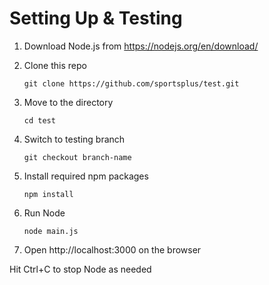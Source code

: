 # Setting Up & Testing

1. Download Node.js from https://nodejs.org/en/download/

2. Clone this repo

    ```
    git clone https://github.com/sportsplus/test.git
    ```
3. Move to the directory

   ```
   cd test
   ```
4. Switch to testing branch

    ```
    git checkout branch-name
    ```
5. Install required npm packages

    ```
    npm install
    ```
6. Run Node

    ```
    node main.js
    ```
7. Open http://localhost:3000 on the browser

Hit Ctrl+C to stop Node as needed

